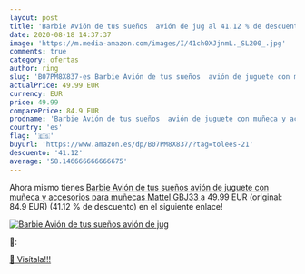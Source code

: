 ```yaml
---
layout: post
title: 'Barbie Avión de tus sueños  avión de jug al 41.12 % de descuento'
date: 2020-08-18 14:37:37
image: 'https://m.media-amazon.com/images/I/41ch0XJjnmL._SL200_.jpg'
comments: true
category: ofertas
author: ring
slug: 'B07PM8X837-es Barbie Avión de tus sueños  avión de juguete con muñeca y accesorios para muñecas  Mattel GBJ33 '
actualPrice: 49.99 EUR
currency: EUR
price: 49.99
comparePrice: 84.9 EUR
prodname: 'Barbie Avión de tus sueños  avión de juguete con muñeca y accesorios para muñecas  Mattel GBJ33 '
country: 'es'
flag: '🇪🇸'
buyurl: 'https://www.amazon.es/dp/B07PM8X837/?tag=tolees-21'
descuento: '41.12'
average: '58.146666666666675'
---
```


Ahora mismo tienes [Barbie Avión de tus sueños  avión de juguete con muñeca y accesorios para muñecas  Mattel GBJ33 ](https://www.amazon.es/dp/B07PM8X837/?tag=tolees-21) a 49.99 EUR (original: 84.9 EUR) (41.12 %  de descuento) en el siguiente enlace!

[![Barbie Avión de tus sueños  avión de jug](https://m.media-amazon.com/images/I/41ch0XJjnmL._SL200_.jpg)](https://www.amazon.es/dp/B07PM8X837/?tag=tolees-21)

🔎:


[🛒 Visítala!!!](https://www.amazon.es/dp/B07PM8X837/?tag=tolees-21)
